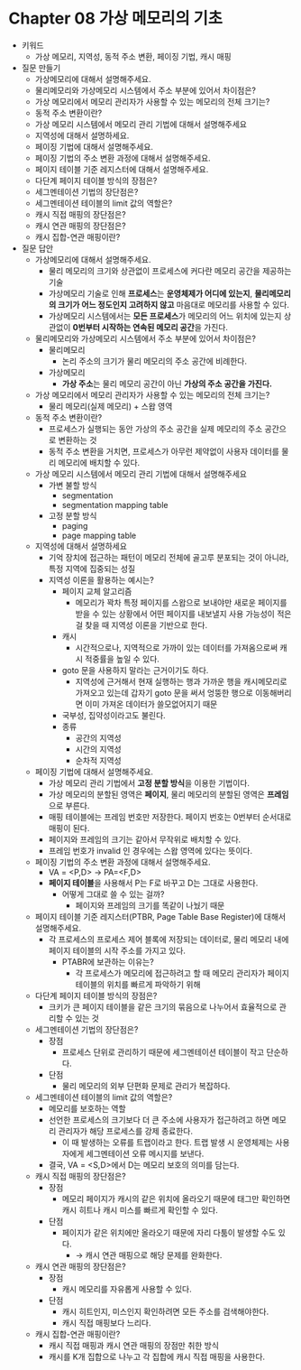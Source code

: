 # Chapter 08 가상 메모리의 기초

- 키워드
    - 가상 메모리, 지역성, 동적 주소 변환, 페이징 기법, 캐시 매핑
- 질문 만들기
    - 가상메모리에 대해서 설명해주세요.
    - 물리메모리와 가상메모리 시스템에서 주소 부분에 있어서 차이점은?
    - 가상 메모리에서 메모리 관리자가 사용할 수 있는 메모리의 전체 크기는?
    - 동적 주소 변환이란?
    - 가상 메모리 시스템에서 메모리 관리 기법에 대해서 설명해주세요
    - 지역성에 대해서 설명하세요.
    - 페이징 기법에 대해서 설명해주세요.
    - 페이징 기법의 주소 변환 과정에 대해서 설명해주세요.
    - 페이지 테이블 기준 레지스터에 대해서 설명해주세요.
    - 다단계 페이지 테이블 방식의 장점은?
    - 세그멘테이션 기법의 장단점은?
    - 세그멘테이션 테이블의 limit 값의 역할은?
    - 캐시 직접 매핑의 장단점은?
    - 캐시 연관 매핑의 장단점은?
    - 캐시 집합-연관 매핑이란?
- 질문 답안
    - 가상메모리에 대해서 설명해주세요.
        - 물리 메모리의 크기와 상관없이 프로세스에 커다란 메모리 공간을 제공하는 기술
        - 가상메모리 기술로 인해 **프로세스**는 **운영체제가 어디에 있는지**, **물리메모리의 크기가 어느 정도인지 고려하지 않고** 마음대로 메모리를 사용할 수 있다.
        - 가상메모리 시스템에서는 **모든 프로세스**가 메모리의 어느 위치에 있는지 상관없이 **0번부터 시작하는 연속된 메모리 공간**을 가진다.
    - 물리메모리와 가상메모리 시스템에서 주소 부분에 있어서 차이점은?
        - 물리메모리
            - 논리 주소의 크기가 물리 메모리의 주소 공간에 비례한다.
        - 가상메모리
            - **가상 주소**는 물리 메모리 공간이 아닌 **가상의 주소 공간을 가진다.**
    - 가상 메모리에서 메모리 관리자가 사용할 수 있는 메모리의 전체 크기는?
        - 물리 메모리(실제 메모리) + 스왑 영역
    - 동적 주소 변환이란?
        - 프로세스가 실행되는 동안 가상의 주소 공간을 실제 메모리의 주소 공간으로 변환하는 것
        - 동적 주소 변환을 거치면, 프로세스가 아무런 제약없이 사용자 데이터를 물리 메모리에 배치할 수 있다.
    - 가상 메모리 시스템에서 메모리 관리 기법에 대해서 설명해주세요
        - 가변 불할 방식
            - segmentation
            - segmentation mapping table
        - 고정 분할 방식
            - paging
            - page mapping table
    - 지역성에 대해서 설명하세요
        - 기억 장치에 접근하는 패턴이 메모리 전체에 골고루 분포되는 것이 아니라, 특정 지역에 집중되는 성질
        - 지역성 이론을 활용하는 예시는?
            - 페이지 교체 알고리즘
                - 메모리가 꽉차 특정 페이지를 스왑으로 보내야만 새로운 페이지를 받을 수 있는 상황에서 어떤 페이지를 내보낼지 사용 가능성이 적은 걸 찾을 때 지역성 이론을 기반으로 한다.
            - 캐시
                - 시간적으로나, 지역적으로 가까이 있는 데이터를 가져옴으로써 캐시 적중률을 높일 수 있다.
            - goto 문을 사용하지 말라는 근거이기도 하다.
                - 지역성에 근거해서 현재 실행하는 행과 가까운 행을 캐시메모리로 가져오고 있는데 갑자기 goto 문을 써서 엉뚱한 행으로 이동해버리면 이미 가져온 데이터가 쓸모없어지기 때문
            - 국부성, 집약성이라고도 불린다.
            - 종류
                - 공간의 지역성
                - 시간의 지역성
                - 순차적 지역성
    - 페이징 기법에 대해서 설명해주세요.
        - 가상 메모리 관리 기법에서 **고정 분할 방식**을 이용한 기법이다.
        - 가상 메모리의 분할된 영역은 **페이지**, 물리 메모리의 분할된 영역은 **프레임**으로 부른다.
        - 매핑 테이블에는 프레임 번호만 저장한다. 페이지 번호는 0번부터 순서대로 매핑이 된다.
        - 페이지와 프레임의 크기는 같아서 무작위로 배치할 수 있다.
        - 프레임 번호가 invalid 인 경우에는 스왑 영역에 있다는 뜻이다.
    - 페이징 기법의 주소 변환 과정에 대해서 설명해주세요.
        - VA = <P,D> → PA=<F,D>
        - **페이지 테이블**을 사용해서 P는 F로 바꾸고 D는 그대로 사용한다.
            - 어떻게 그대로 쓸 수 있는 걸까?
                - 페이지와 프레임의 크기를 똑같이 나눴기 때문
    - 페이지 테이블 기준 레지스터(PTBR, Page Table Base Register)에 대해서 설명해주세요.
        - 각 프로세스의 프로세스 제어 블록에 저장되는 데이터로, 물리 메모리 내에 페이지 테이블의 시작 주소를 가지고 있다.
            - PTABR에 보관하는 이유는?
                - 각 프로세스가 메모리에 접근하려고 할 때 메모리 관리자가 페이지 테이블의 위치를 빠르게 파악하기 위해
    - 다단계 페이지 테이블 방식의 장점은?
        - 크키가 큰 페이지 테이블을 같은 크기의 묶음으로 나누어서 효율적으로 관리할 수 있는 것
    - 세그멘테이션 기법의 장단점은?
        - 장점
            - 프로세스 단위로 관리하기 때문에 세그멘테이션 테이블이 작고 단순하다.
        - 단점
            - 물리 메모리의 외부 단편화 문제로 관리가 복잡하다.
    - 세그멘테이션 테이블의 limit 값의 역할은?
        - 메모리를 보호하는 역할
        - 선언한 프로세스의 크기보다 더 큰 주소에 사용자가 접근하려고 하면 메모리 관리자가 해당 프로세스를 강제 종료한다.
            - 이 때 발생하는 오류를 트랩이라고 한다. 트랩 발생 시 운영체제는 사용자에게 세그멘테이션 오류 메시지를 보낸다.
        - 결국, VA = <S,D>에서 D는 메모리 보호의 의미를 담는다.
    - 캐시 직접 매핑의 장단점은?
        - 장점
            - 메모리 페이지가 캐시의 같은 위치에 올라오기 때문에 태그만 확인하면 캐시 히트나 캐시 미스를 빠르게 확인할 수 있다.
        - 단점
            - 페이지가 같은 위치에만 올라오기 때문에 자리 다툼이 발생할 수도 있다.
                - → 캐시 연관 매핑으로 해당 문제를 완화한다.
    - 캐시 연관 매핑의 장단점은?
        - 장점
            - 캐시 메모리를 자유롭게 사용할 수 있다.
        - 단점
            - 캐시 히트인지, 미스인지 확인하려면 모든 주소를 검색해야한다.
            - 캐시 직접 매핑보다 느리다.
    - 캐시 집합-연관 매핑이란?
        - 캐시 직접 매핑과 캐시 연관 매핑의 장점만 취한 방식
        - 캐시를 K개 집합으로 나누고 각 집합에 캐시 직접 매핑을 사용한다.
